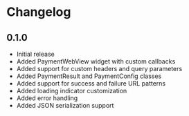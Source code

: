 # Changelog

## 0.1.0

* Initial release
* Added PaymentWebView widget with custom callbacks
* Added support for custom headers and query parameters
* Added PaymentResult and PaymentConfig classes
* Added support for success and failure URL patterns
* Added loading indicator customization
* Added error handling
* Added JSON serialization support 